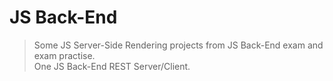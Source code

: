 # JS Back-End
>Some JS Server-Side Rendering projects from JS Back-End exam and exam practise.\
>One JS Back-End REST Server/Client.
